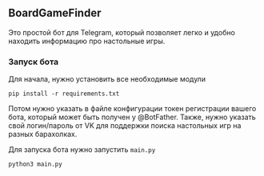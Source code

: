 ## BoardGameFinder

Это простой бот для Telegram, который позволяет легко и удобно находить информацию про настольные игры.

### Запуск бота

Для начала, нужно установить все необходимые модули
```shell
pip install -r requirements.txt
```
Потом нужно указать в файле конфигурации токен регистрации вашего бота, который может быть получен у @BotFather.
Также, нужно указать свой логин/пароль от VK для поддержки поиска настольных игр на разных барахолках.

Для запуска бота нужно запустить `main.py`
```shell
python3 main.py
```